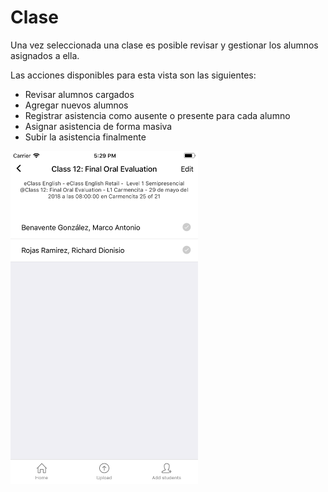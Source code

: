 # Clase

Una vez seleccionada una clase es posible revisar y gestionar los alumnos asignados a ella.

Las acciones disponibles para esta vista son las siguientes:

* Revisar alumnos cargados
* Agregar nuevos alumnos
* Registrar asistencia como ausente o presente para cada alumno
* Asignar asistencia de forma masiva
* Subir la asistencia finalmente

<img src="img/screens/class-00.png" class="border" width="300"/>